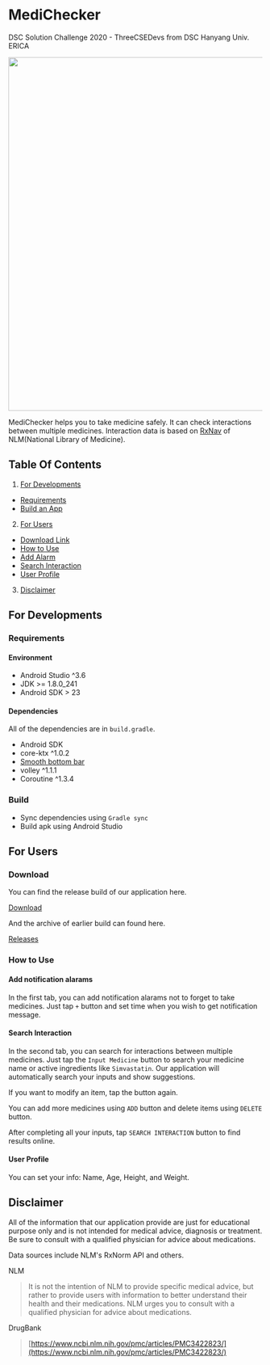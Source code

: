 # MediChecker

DSC Solution Challenge 2020 - ThreeCSEDevs from DSC Hanyang Univ. ERICA

<img src="https://pbs.twimg.com/tweet_video_thumb/ETPxX6cUwAAUuZd.jpg" width="700">

MediChecker helps you to take medicine safely. It can check interactions between multiple medicines. Interaction data is based on [RxNav](https://rxnav.nlm.nih.gov/index.html) of NLM(National Library of Medicine).


## Table Of Contents
1. [For Developments](https://github.com/Taewan-P/MediChecker#for-developments)
- [Requirements](https://github.com/Taewan-P/MediChecker#requirements)
- [Build an App](https://github.com/Taewan-P/MediChecker#build)
2. [For Users](https://github.com/Taewan-P/MediChecker#for-users)
- [Download Link](https://github.com/Taewan-P/MediChecker#download)
- [How to Use](https://github.com/Taewan-P/MediChecker#how-to-use)
- [Add Alarm](https://github.com/Taewan-P/MediChecker#add-notification-alarams)
- [Search Interaction](https://github.com/Taewan-P/MediChecker#search-interaction)
- [User Profile](https://github.com/Taewan-P/MediChecker#user-profile)
3. [Disclaimer](https://github.com/Taewan-P/MediChecker#declamier)


## For Developments
### Requirements
#### Environment
* Android Studio ^3.6
* JDK >= 1.8.0_241
* Android SDK > 23

#### Dependencies
All of the dependencies are in `build.gradle`.
* Android SDK
* core-ktx ^1.0.2
* [Smooth bottom bar](https://github.com/ibrahimsn98/SmoothBottomBar)
* volley ^1.1.1
* Coroutine ^1.3.4

### Build
* Sync dependencies using `Gradle sync`
* Build apk using Android Studio


## For Users
### Download
You can find the release build of our application here.

[Download](https://github.com/Taewan-P/MediChecker/releases)

And the archive of earlier build can found here.

[Releases](https://github.com/Taewan-P/MediChecker/releases)

### How to Use
#### Add notification alarams
In the first tab, you can add notification alarams not to forget to take medicines.
Just tap `+` button and set time when you wish to get notification message.
![]() ![]()

#### Search Interaction
In the second tab, you can search for interactions between multiple medicines. Just tap the `Input Medicine` button to search your medicine name or active ingredients like `Simvastatin`. Our application will automatically search your inputs and show suggestions. 

If you want to modify an item, tap the button again.

You can add more medicines using `ADD` button and delete items using `DELETE` button.

After completing all your inputs, tap `SEARCH INTERACTION` button to find results online.
![]()![]()![]()![]()



#### User Profile
You can set your info: Name, Age, Height, and Weight. 



## Disclaimer

All of the information that our application provide are just for educational purpose only and is not intended for medical advice, diagnosis or treatment. Be sure to consult with a qualified physician for advice about medications.

Data sources include NLM's RxNorm API and others.

NLM
> It is not the intention of NLM to provide specific medical advice, but rather to provide users with information to better understand their health and their medications. NLM urges you to consult with a qualified physician for advice about medications.

DrugBank

> [https://www.ncbi.nlm.nih.gov/pmc/articles/PMC3422823/](https://www.ncbi.nlm.nih.gov/pmc/articles/PMC3422823/)